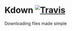 Kdown [![Travis](http://img.shields.io/travis/thatJavaNerd/Kdown.svg?style=flat)](https://travis-ci.org/thatJavaNerd/Kdown)
=====

Downloading files made simple
